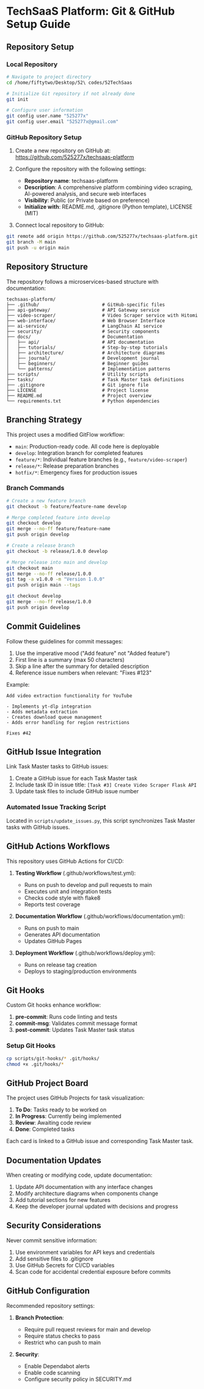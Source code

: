 # TechSaaS Platform: Git & GitHub Setup Guide

## Repository Setup

### Local Repository
```bash
# Navigate to project directory
cd /home/fiftytwo/Desktop/52\ codes/52TechSaas

# Initialize Git repository if not already done
git init

# Configure user information
git config user.name "525277x"
git config user.email "525277x@gmail.com"
```

### GitHub Repository Setup
1. Create a new repository on GitHub at: https://github.com/525277x/techsaas-platform
2. Configure the repository with the following settings:
   - **Repository name**: techsaas-platform
   - **Description**: A comprehensive platform combining video scraping, AI-powered analysis, and secure web interfaces
   - **Visibility**: Public (or Private based on preference)
   - **Initialize with**: README.md, .gitignore (Python template), LICENSE (MIT)

3. Connect local repository to GitHub:
```bash
git remote add origin https://github.com/525277x/techsaas-platform.git
git branch -M main
git push -u origin main
```

## Repository Structure

The repository follows a microservices-based structure with documentation:

```
techsaas-platform/
├── .github/                       # GitHub-specific files
├── api-gateway/                   # API Gateway service
├── video-scraper/                 # Video Scraper service with Hitomi
├── web-interface/                 # Web Browser Interface
├── ai-service/                    # LangChain AI service
├── security/                      # Security components
├── docs/                          # Documentation
│   ├── api/                       # API documentation
│   ├── tutorials/                 # Step-by-step tutorials
│   ├── architecture/              # Architecture diagrams
│   ├── journal/                   # Development journal
│   ├── beginners/                 # Beginner guides
│   └── patterns/                  # Implementation patterns
├── scripts/                       # Utility scripts
├── tasks/                         # Task Master task definitions
├── .gitignore                     # Git ignore file 
├── LICENSE                        # Project license
├── README.md                      # Project overview
└── requirements.txt               # Python dependencies
```

## Branching Strategy

This project uses a modified GitFlow workflow:

- `main`: Production-ready code. All code here is deployable
- `develop`: Integration branch for completed features
- `feature/*`: Individual feature branches (e.g., `feature/video-scraper`)
- `release/*`: Release preparation branches
- `hotfix/*`: Emergency fixes for production issues

### Branch Commands

```bash
# Create a new feature branch
git checkout -b feature/feature-name develop

# Merge completed feature into develop
git checkout develop
git merge --no-ff feature/feature-name
git push origin develop

# Create a release branch
git checkout -b release/1.0.0 develop

# Merge release into main and develop
git checkout main
git merge --no-ff release/1.0.0
git tag -a v1.0.0 -m "Version 1.0.0"
git push origin main --tags

git checkout develop
git merge --no-ff release/1.0.0
git push origin develop
```

## Commit Guidelines

Follow these guidelines for commit messages:

1. Use the imperative mood ("Add feature" not "Added feature")
2. First line is a summary (max 50 characters)
3. Skip a line after the summary for detailed description
4. Reference issue numbers when relevant: "Fixes #123"

Example:
```
Add video extraction functionality for YouTube

- Implements yt-dlp integration
- Adds metadata extraction
- Creates download queue management
- Adds error handling for region restrictions

Fixes #42
```

## GitHub Issue Integration

Link Task Master tasks to GitHub issues:

1. Create a GitHub issue for each Task Master task
2. Include task ID in issue title: `[Task #3] Create Video Scraper Flask API`
3. Update task files to include GitHub issue number

### Automated Issue Tracking Script

Located in `scripts/update_issues.py`, this script synchronizes Task Master tasks with GitHub issues.

## GitHub Actions Workflows

This repository uses GitHub Actions for CI/CD:

1. **Testing Workflow** (.github/workflows/test.yml):
   - Runs on push to develop and pull requests to main
   - Executes unit and integration tests
   - Checks code style with flake8
   - Reports test coverage

2. **Documentation Workflow** (.github/workflows/documentation.yml):
   - Runs on push to main
   - Generates API documentation
   - Updates GitHub Pages

3. **Deployment Workflow** (.github/workflows/deploy.yml):
   - Runs on release tag creation
   - Deploys to staging/production environments

## Git Hooks

Custom Git hooks enhance workflow:

1. **pre-commit**: Runs code linting and tests
2. **commit-msg**: Validates commit message format
3. **post-commit**: Updates Task Master task status

### Setup Git Hooks
```bash
cp scripts/git-hooks/* .git/hooks/
chmod +x .git/hooks/*
```

## GitHub Project Board

The project uses GitHub Projects for task visualization:

1. **To Do**: Tasks ready to be worked on
2. **In Progress**: Currently being implemented
3. **Review**: Awaiting code review
4. **Done**: Completed tasks

Each card is linked to a GitHub issue and corresponding Task Master task.

## Documentation Updates

When creating or modifying code, update documentation:

1. Update API documentation with any interface changes
2. Modify architecture diagrams when components change
3. Add tutorial sections for new features
4. Keep the developer journal updated with decisions and progress

## Security Considerations

Never commit sensitive information:

1. Use environment variables for API keys and credentials
2. Add sensitive files to .gitignore
3. Use GitHub Secrets for CI/CD variables
4. Scan code for accidental credential exposure before commits

## GitHub Configuration

Recommended repository settings:

1. **Branch Protection**:
   - Require pull request reviews for main and develop
   - Require status checks to pass
   - Restrict who can push to main

2. **Security**:
   - Enable Dependabot alerts
   - Enable code scanning
   - Configure security policy in SECURITY.md
